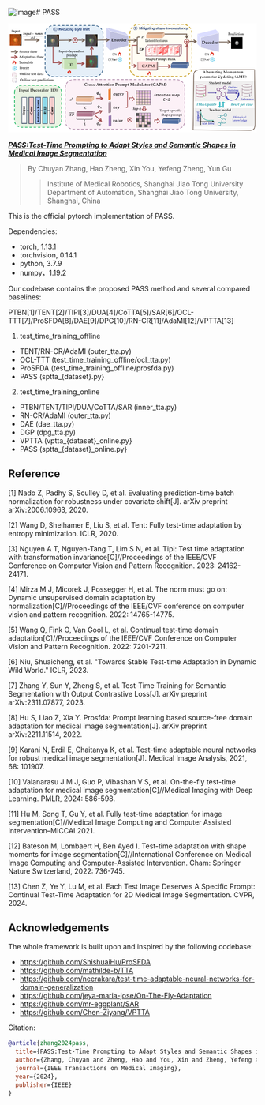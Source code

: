 ![image](https://github.com/user-attachments/assets/55290bc1-3167-4b25-9c1e-67cb59598210)# PASS
<div align=center><img src="main.png"></div>

[**_PASS:Test-Time Prompting to Adapt Styles and Semantic Shapes in Medical Image Segmentation_**](https://ieeexplore.ieee.org/document/10812757)

> By Chuyan Zhang, Hao Zheng, Xin You, Yefeng Zheng, Yun Gu
>> Institute of Medical Robotics, Shanghai Jiao Tong University
>> Department of Automation, Shanghai Jiao Tong University, Shanghai, China


This is the official pytorch implementation of PASS.

Dependencies:
- torch, 1.13.1
- torchvision, 0.14.1  
- python, 3.7.9
- numpy，1.19.2 


Our codebase contains the proposed PASS method and several compared baselines: 

PTBN[1]/TENT[2]/TIPI[3]/DUA[4]/CoTTA[5]/SAR[6]/OCL-TTT[7]/ProSFDA[8]/DAE[9]/DPG[10]/RN-CR[11]/AdaMI[12]/VPTTA[13]

1. test_time_training_offline

- TENT/RN-CR/AdaMI (outer_tta.py)
- OCL-TTT (test_time_training_offline/ocl_tta.py)
- ProSFDA (test_time_training_offline/prosfda.py)
- PASS (sptta_{dataset}.py}

2. test_time_training_online

- PTBN/TENT/TIPI/DUA/CoTTA/SAR (inner_tta.py)
- RN-CR/AdaMI (outer_tta.py)
- DAE (dae_tta.py)
- DGP (dpg_tta.py)
- VPTTA (vptta_{dataset}_online.py}
- PASS (sptta_{dataset}_online.py}

## Reference

[1] Nado Z, Padhy S, Sculley D, et al. Evaluating prediction-time batch normalization for robustness under covariate shift[J]. arXiv preprint arXiv:2006.10963, 2020.

[2] Wang D, Shelhamer E, Liu S, et al. Tent: Fully test-time adaptation by entropy minimization. ICLR, 2020.

[3] Nguyen A T, Nguyen-Tang T, Lim S N, et al. Tipi: Test time adaptation with transformation invariance[C]//Proceedings of the IEEE/CVF Conference on Computer Vision and Pattern Recognition. 2023: 24162-24171.

[4] Mirza M J, Micorek J, Possegger H, et al. The norm must go on: Dynamic unsupervised domain adaptation by normalization[C]//Proceedings of the IEEE/CVF conference on computer vision and pattern recognition. 2022: 14765-14775.

[5] Wang Q, Fink O, Van Gool L, et al. Continual test-time domain adaptation[C]//Proceedings of the IEEE/CVF Conference on Computer Vision and Pattern Recognition. 2022: 7201-7211.

[6] Niu, Shuaicheng, et al. "Towards Stable Test-time Adaptation in Dynamic Wild World." ICLR, 2023.

[7] Zhang Y, Sun Y, Zheng S, et al. Test-Time Training for Semantic Segmentation with Output Contrastive Loss[J]. arXiv preprint arXiv:2311.07877, 2023.

[8] Hu S, Liao Z, Xia Y. Prosfda: Prompt learning based source-free domain adaptation for medical image segmentation[J]. arXiv preprint arXiv:2211.11514, 2022.

[9] Karani N, Erdil E, Chaitanya K, et al. Test-time adaptable neural networks for robust medical image segmentation[J]. Medical Image Analysis, 2021, 68: 101907.

[10] Valanarasu J M J, Guo P, Vibashan V S, et al. On-the-fly test-time adaptation for medical image segmentation[C]//Medical Imaging with Deep Learning. PMLR, 2024: 586-598.

[11] Hu M, Song T, Gu Y, et al. Fully test-time adaptation for image segmentation[C]//Medical Image Computing and Computer Assisted Intervention–MICCAI 2021.

[12] Bateson M, Lombaert H, Ben Ayed I. Test-time adaptation with shape moments for image segmentation[C]//International Conference on Medical Image Computing and Computer-Assisted Intervention. Cham: Springer Nature Switzerland, 2022: 736-745.

[13] Chen Z, Ye Y, Lu M, et al. Each Test Image Deserves A Specific Prompt: Continual Test-Time Adaptation for 2D Medical Image Segmentation. CVPR, 2024.

## Acknowledgements

The whole framework is built upon and inspired by the following codebase:


- https://github.com/ShishuaiHu/ProSFDA
- https://github.com/mathilde-b/TTA
- https://github.com/neerakara/test-time-adaptable-neural-networks-for-domain-generalization
- https://github.com/jeya-maria-jose/On-The-Fly-Adaptation
- https://github.com/mr-eggplant/SAR
- https://github.com/Chen-Ziyang/VPTTA


Citation:
```bibtex
@article{zhang2024pass,
  title={PASS:Test-Time Prompting to Adapt Styles and Semantic Shapes in Medical Image Segmentation},
  author={Zhang, Chuyan and Zheng, Hao and You, Xin and Zheng, Yefeng and Gu, Yun},
  journal={IEEE Transactions on Medical Imaging},
  year={2024},
  publisher={IEEE}
}
```
